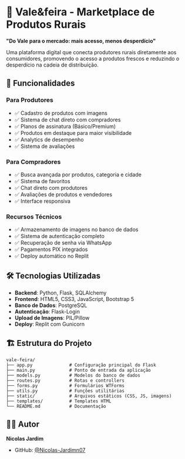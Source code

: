 
# 🌱 Vale&feira - Marketplace de Produtos Rurais

**"Do Vale para o mercado: mais acesso, menos desperdício"**

Uma plataforma digital que conecta produtores rurais diretamente aos consumidores, promovendo o acesso a produtos frescos e reduzindo o desperdício na cadeia de distribuição.

## 🚀 Funcionalidades

### Para Produtores
- ✅ Cadastro de produtos com imagens
- ✅ Sistema de chat direto com compradores
- ✅ Planos de assinatura (Básico/Premium)
- ✅ Produtos em destaque para maior visibilidade
- ✅ Analytics de desempenho
- ✅ Sistema de avaliações

### Para Compradores
- ✅ Busca avançada por produtos, categoria e cidade
- ✅ Sistema de favoritos
- ✅ Chat direto com produtores
- ✅ Avaliações de produtos e vendedores
- ✅ Interface responsiva

### Recursos Técnicos
- ✅ Armazenamento de imagens no banco de dados
- ✅ Sistema de autenticação completo
- ✅ Recuperação de senha via WhatsApp
- ✅ Pagamentos PIX integrados
- ✅ Deploy automático no Replit

## 🛠️ Tecnologias Utilizadas

- **Backend**: Python, Flask, SQLAlchemy
- **Frontend**: HTML5, CSS3, JavaScript, Bootstrap 5
- **Banco de Dados**: PostgreSQL
- **Autenticação**: Flask-Login
- **Upload de Imagens**: PIL/Pillow
- **Deploy**: Replit com Gunicorn

## 🏗️ Estrutura do Projeto

```
vale-feira/
├── app.py              # Configuração principal do Flask
├── main.py             # Ponto de entrada da aplicação
├── models.py           # Modelos do banco de dados
├── routes.py           # Rotas e controllers
├── forms.py            # Formulários WTForms
├── utils.py            # Funções utilitárias
├── static/             # Arquivos estáticos (CSS, JS, imagens)
├── templates/          # Templates HTML
└── README.md           # Documentação
```

## 👨‍💻 Autor

**Nicolas Jardim**
- GitHub: [@Nicolas-Jardimn07](https://github.com/Nicolas-Jardimn07)

